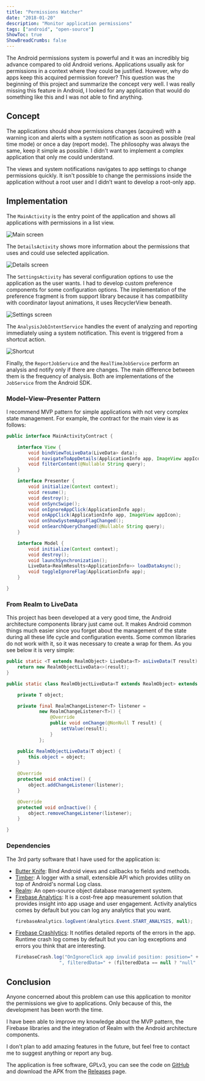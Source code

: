 ```yaml
---
title: "Permissions Watcher"
date: "2018-01-20"
description: "Monitor application permissions"
tags: ["android", "open-source"]
ShowToc: true
ShowBreadCrumbs: false
---
```


The Android permissions system is powerful and it was an incredibly big advance compared to old Android verions. Applications usually ask for permissions in a context where they could be justified. However, why do apps keep this acquired permission forever? This question was the beginning of this project and summarize the concept very well. I was really missing this feature in Android, I looked for any application that would do something like this and I was not able to find anything.

## Concept

The applications should show permissions changes (acquired) with a warning icon and alerts with a system notification as soon as possible (real time mode) or once a day (report mode). The philosophy was always the same, keep it simple as possible. I didn't want to implement a complex application that only me could understand.

The views and system notifications navigates to app settings to change permissions quickly. It isn't possible to change the permissions inside the application without a root user and I didn’t want to develop a root-only app.

## Implementation

The `MainActivity` is the entry point of the application and shows all applications with permissions in a list view.


![Main screen](../images/permissions-watcher/main-screenshot.png)

The `DetailsActivity` shows more information about the permissions that uses and could use selected application.

![Details screen](../images/permissions-watcher/details-screenshot.png)

The `SettingsActivity` has several configuration options to use the application as the user wants. I had to develop custom preference components for some configuration options. The implementation of the preference fragment is from support library because it has compatibility with coordinator layout animations, it uses RecyclerView beneath.

![Settings screen](../images/permissions-watcher/settings-screenshot.png)

The `AnalysisJobIntentService` handles the event of analyzing and reporting immediately using a system notification. This event is triggered from a shortcut action.

![Shortcut](../images/permissions-watcher/shortcut-screenshot.png)


Finally, the `ReportJobService` and the `RealTimeJobService` perform an analysis and notify only if there are changes. The main difference between them is the frequency of analysis. Both are implementations of the `JobService` from the Android SDK.

### Model–View–Presenter Pattern

I recommend MVP pattern for simple applications with not very complex state management. For example, the contract for the main view is as follows:

```java
public interface MainActivityContract {

    interface View {
        void bindViewToLiveData(LiveData> data);
        void navigateToAppDetails(ApplicationInfo app, ImageView appIcon);
        void filterContent(@Nullable String query);
    }

    interface Presenter {
        void initialize(Context context);
        void resume();
        void destroy();
        void onSyncSwipe();
        void onIgnoreAppClick(ApplicationInfo app);
        void onAppClick(ApplicationInfo app, ImageView appIcon);
        void onShowSystemAppsFlagChanged();
        void onSearchQueryChanged(@Nullable String query);
    }

    interface Model {
        void initialize(Context context);
        void destroy();
        void launchSynchronization();
        LiveData<RealmResults<ApplicationInfo>> loadDataAsync();
        void toggleIgnoreFlag(ApplicationInfo app);
    }

}
```

### From Realm to LiveData

This project has been developed at a very good time, the Android architecture components library just came out. It makes Android common things much easier since you forget about the management of the state during all these life cycle and configuration events. Some common libraries do not work with it, so it was necessary to create a wrap for them. As you see below it is very simple:

```java
public static <T extends RealmObject> LiveData<T> asLiveData(T result) {
    return new RealmObjectLiveData<>(result);
}

public static class RealmObjectLiveData<T extends RealmObject> extends LiveData<T> {

    private T object;

    private final RealmChangeListener<T> listener =
            new RealmChangeListener<T>() {
                @Override
                public void onChange(@NonNull T result) {
                    setValue(result);
                }
            };

    public RealmObjectLiveData(T object) {
        this.object = object;
    }

    @Override
    protected void onActive() {
        object.addChangeListener(listener);
    }

    @Override
    protected void onInactive() {
        object.removeChangeListener(listener);
    }

}
```

### Dependencies

The 3rd party software that I have used for the application is:

- <a href="http://jakewharton.github.io/butterknife/" target="_blank">Butter Knife</a>: Bind Android views and callbacks to fields and methods.
- <a href="https://github.com/JakeWharton/timber" target="_blank">Timber</a>: A logger with a small, extensible API which provides utility on top of Android's normal Log class.
- <a href="https://realm.io/" target="_blank">Realm</a>: An open-source object database management system.
- <a href="https://firebase.google.com/docs/analytics/" target="_blank">Firebase Analytics</a>: It is a cost-free app measurement solution that provides insight into app usage and user engagement. Activity analytics comes by default but you can log any analytics that you want.
    ```java
    firebaseAnalytics.logEvent(Analytics.Event.START_ANALYSIS, null);
    ```
- <a href="https://firebase.google.com/docs/crashlytics/" target="_blank">Firebase Crashlytics</a>: It notifies detailed reports of the errors in the app. Runtime crash log comes by default but you can log exceptions and errors you think that are interesting.
    ```java
    FirebaseCrash.log("OnIgnoreClick app invalid position: position=" + position +
                    ", filteredData=" + (filteredData == null ? "null" : ""+filteredData.size()));
    ```

## Conclusion

Anyone concerned about this problem can use this application to monitor the permissions we give to applications. Only because of this, the development has been worth the time.

I have been able to improve my knowledge about the MVP pattern, the Firebase libraries and the integration of Realm with the Android architecture components.

I don't plan to add amazing features in the future, but feel free to contact me to suggest anything or report any bug.

The application is free software, GPLv3, you can see the code on <a href="https://github.com/nfdz/PermissionsWatcher" target="_blank">GitHub</a> and download the APK from the <a href="https://github.com/nfdz/PermissionsWatcher/releases" target="_blank">Releases</a> page.